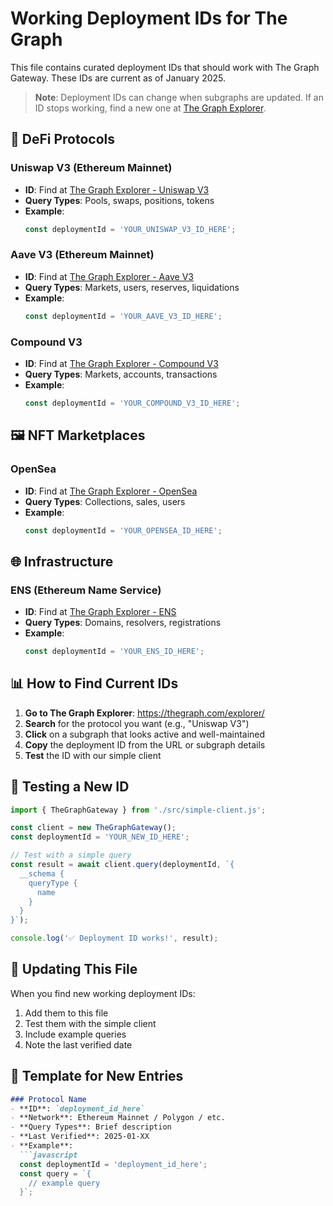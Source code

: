 # Working Deployment IDs for The Graph

This file contains curated deployment IDs that should work with The Graph Gateway. These IDs are current as of January 2025.

> **Note**: Deployment IDs can change when subgraphs are updated. If an ID stops working, find a new one at [The Graph Explorer](https://thegraph.com/explorer/).

## 🦄 DeFi Protocols

### Uniswap V3 (Ethereum Mainnet)
- **ID**: Find at [The Graph Explorer - Uniswap V3](https://thegraph.com/explorer/subgraphs/5zvR82QoaXYFyDEKLZ9t6v9adgnptxYZ22YwKx9QqPWVTH7CZ)
- **Query Types**: Pools, swaps, positions, tokens
- **Example**:
  ```javascript
  const deploymentId = 'YOUR_UNISWAP_V3_ID_HERE';
  ```

### Aave V3 (Ethereum Mainnet)  
- **ID**: Find at [The Graph Explorer - Aave V3](https://thegraph.com/explorer/)
- **Query Types**: Markets, users, reserves, liquidations
- **Example**:
  ```javascript
  const deploymentId = 'YOUR_AAVE_V3_ID_HERE';
  ```

### Compound V3
- **ID**: Find at [The Graph Explorer - Compound V3](https://thegraph.com/explorer/)
- **Query Types**: Markets, accounts, transactions
- **Example**:
  ```javascript
  const deploymentId = 'YOUR_COMPOUND_V3_ID_HERE';
  ```

## 🖼️ NFT Marketplaces

### OpenSea
- **ID**: Find at [The Graph Explorer - OpenSea](https://thegraph.com/explorer/)
- **Query Types**: Collections, sales, users
- **Example**:
  ```javascript
  const deploymentId = 'YOUR_OPENSEA_ID_HERE';
  ```

## 🌐 Infrastructure

### ENS (Ethereum Name Service)
- **ID**: Find at [The Graph Explorer - ENS](https://thegraph.com/explorer/)
- **Query Types**: Domains, resolvers, registrations
- **Example**:
  ```javascript
  const deploymentId = 'YOUR_ENS_ID_HERE';
  ```

## 📊 How to Find Current IDs

1. **Go to The Graph Explorer**: https://thegraph.com/explorer/
2. **Search** for the protocol you want (e.g., "Uniswap V3")
3. **Click** on a subgraph that looks active and well-maintained
4. **Copy** the deployment ID from the URL or subgraph details
5. **Test** the ID with our simple client

## 🧪 Testing a New ID

```javascript
import { TheGraphGateway } from './src/simple-client.js';

const client = new TheGraphGateway();
const deploymentId = 'YOUR_NEW_ID_HERE';

// Test with a simple query
const result = await client.query(deploymentId, `{
  __schema {
    queryType {
      name
    }
  }
}`);

console.log('✅ Deployment ID works!', result);
```

## 🔄 Updating This File

When you find new working deployment IDs:

1. Add them to this file
2. Test them with the simple client
3. Include example queries
4. Note the last verified date

## 📝 Template for New Entries

```markdown
### Protocol Name
- **ID**: `deployment_id_here`
- **Network**: Ethereum Mainnet / Polygon / etc.
- **Query Types**: Brief description
- **Last Verified**: 2025-01-XX
- **Example**:
  ```javascript
  const deploymentId = 'deployment_id_here';
  const query = `{
    // example query
  }`;
  ```
```